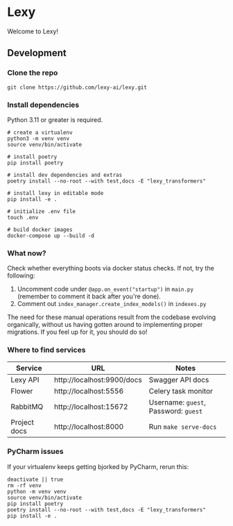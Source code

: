 # Lexy

Welcome to Lexy!
 
## Development

### Clone the repo

```Shell
git clone https://github.com/lexy-ai/lexy.git
```

### Install dependencies

Python 3.11 or greater is required. 

```Shell
# create a virtualenv
python3 -m venv venv 
source venv/bin/activate

# install poetry
pip install poetry

# install dev dependencies and extras
poetry install --no-root --with test,docs -E "lexy_transformers"

# install lexy in editable mode
pip install -e .

# initialize .env file
touch .env

# build docker images
docker-compose up --build -d
```

### What now?

Check whether everything boots via docker status checks. If not, try the following:

1. Uncomment code under `@app.on_event("startup")` in `main.py` (remember to comment it back after you're done).
2. Comment out `index_manager.create_index_models()` in `indexes.py`

The need for these manual operations result from the codebase evolving organically, without us having gotten around to implementing proper migrations. If you feel up for it, you should do so! 

### Where to find services

| Service      | URL                        | Notes                                |
|--------------|----------------------------|--------------------------------------|
| Lexy API     | http://localhost:9900/docs | Swagger API docs                     |
| Flower       | http://localhost:5556      | Celery task monitor                  |
| RabbitMQ     | http://localhost:15672     | Username: `guest`, Password: `guest` |
| Project docs | http://localhost:8000      | Run `make serve-docs`                |


### PyCharm issues

If your virtualenv keeps getting bjorked by PyCharm, rerun this:

```Shell
deactivate || true
rm -rf venv
python -m venv venv
source venv/bin/activate
pip install poetry
poetry install --no-root --with test,docs -E "lexy_transformers"
pip install -e .
```
